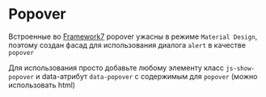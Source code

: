# Popover
Встроенные во [Framework7](http://framework7.io) popover ужасны в режиме `Material Design`, поэтому создан фасад для использования диалога `alert` в качестве `popover`

Для использования просто добавьте любому элементу класс `js-show-popover` и data-атрибут `data-popover` с содержимым для `popover` (можно использовать html)